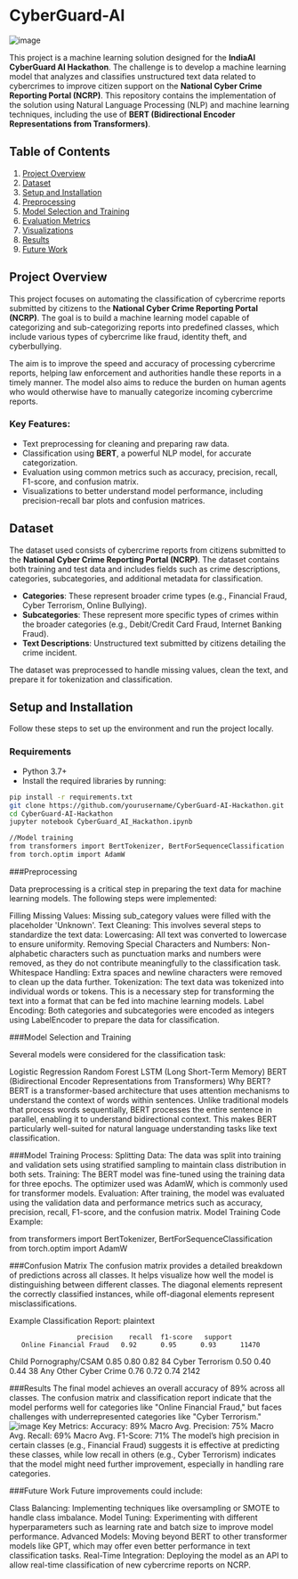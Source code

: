 # CyberGuard-AI


![image](https://github.com/user-attachments/assets/843d8c71-43f8-4209-9677-3acdb2208b65)

This project is a machine learning solution designed for the **IndiaAI CyberGuard AI Hackathon**. The challenge is to develop a machine learning model that analyzes and classifies unstructured text data related to cybercrimes to improve citizen support on the **National Cyber Crime Reporting Portal (NCRP)**. This repository contains the implementation of the solution using Natural Language Processing (NLP) and machine learning techniques, including the use of **BERT (Bidirectional Encoder Representations from Transformers)**.

## Table of Contents
1. [Project Overview](#project-overview)
2. [Dataset](#dataset)
3. [Setup and Installation](#setup-and-installation)
4. [Preprocessing](#preprocessing)
5. [Model Selection and Training](#model-selection-and-training)
6. [Evaluation Metrics](#evaluation-metrics)
7. [Visualizations](#visualizations)
8. [Results](#results)
9. [Future Work](#future-work)

## Project Overview

This project focuses on automating the classification of cybercrime reports submitted by citizens to the **National Cyber Crime Reporting Portal (NCRP)**. The goal is to build a machine learning model capable of categorizing and sub-categorizing reports into predefined classes, which include various types of cybercrime like fraud, identity theft, and cyberbullying.

The aim is to improve the speed and accuracy of processing cybercrime reports, helping law enforcement and authorities handle these reports in a timely manner. The model also aims to reduce the burden on human agents who would otherwise have to manually categorize incoming cybercrime reports.

### Key Features:
- Text preprocessing for cleaning and preparing raw data.
- Classification using **BERT**, a powerful NLP model, for accurate categorization.
- Evaluation using common metrics such as accuracy, precision, recall, F1-score, and confusion matrix.
- Visualizations to better understand model performance, including precision-recall bar plots and confusion matrices.

## Dataset

The dataset used consists of cybercrime reports from citizens submitted to the **National Cyber Crime Reporting Portal (NCRP)**. The dataset contains both training and test data and includes fields such as crime descriptions, categories, subcategories, and additional metadata for classification.

- **Categories**: These represent broader crime types (e.g., Financial Fraud, Cyber Terrorism, Online Bullying).
- **Subcategories**: These represent more specific types of crimes within the broader categories (e.g., Debit/Credit Card Fraud, Internet Banking Fraud).
- **Text Descriptions**: Unstructured text submitted by citizens detailing the crime incident.

The dataset was preprocessed to handle missing values, clean the text, and prepare it for tokenization and classification.

## Setup and Installation

Follow these steps to set up the environment and run the project locally.



### Requirements

- Python 3.7+
- Install the required libraries by running:

```bash
pip install -r requirements.txt
git clone https://github.com/yourusername/CyberGuard-AI-Hackathon.git
cd CyberGuard-AI-Hackathon
jupyter notebook CyberGuard_AI_Hackathon.ipynb

//Model training
from transformers import BertTokenizer, BertForSequenceClassification
from torch.optim import AdamW
```
###Preprocessing

Data preprocessing is a critical step in preparing the text data for machine learning models. The following steps were implemented:

Filling Missing Values: Missing sub_category values were filled with the placeholder 'Unknown'.
Text Cleaning: This involves several steps to standardize the text data:
Lowercasing: All text was converted to lowercase to ensure uniformity.
Removing Special Characters and Numbers: Non-alphabetic characters such as punctuation marks and numbers were removed, as they do not contribute meaningfully to the classification task.
Whitespace Handling: Extra spaces and newline characters were removed to clean up the data further.
Tokenization: The text data was tokenized into individual words or tokens. This is a necessary step for transforming the text into a format that can be fed into machine learning models.
Label Encoding: Both categories and subcategories were encoded as integers using LabelEncoder to prepare the data for classification.


###Model Selection and Training

Several models were considered for the classification task:

Logistic Regression
Random Forest
LSTM (Long Short-Term Memory)
BERT (Bidirectional Encoder Representations from Transformers)
Why BERT?
BERT is a transformer-based architecture that uses attention mechanisms to understand the context of words within sentences. Unlike traditional models that process words sequentially, BERT processes the entire sentence in parallel, enabling it to understand bidirectional context. This makes BERT particularly well-suited for natural language understanding tasks like text classification.

###Model Training Process:
Splitting Data: The data was split into training and validation sets using stratified sampling to maintain class distribution in both sets.
Training: The BERT model was fine-tuned using the training data for three epochs. The optimizer used was AdamW, which is commonly used for transformer models.
Evaluation: After training, the model was evaluated using the validation data and performance metrics such as accuracy, precision, recall, F1-score, and the confusion matrix.
Model Training Code Example:


from transformers import BertTokenizer, BertForSequenceClassification
from torch.optim import AdamW

###Confusion Matrix
The confusion matrix provides a detailed breakdown of predictions across all classes. It helps visualize how well the model is distinguishing between different classes. The diagonal elements represent the correctly classified instances, while off-diagonal elements represent misclassifications.

Example Classification Report:
plaintext

                     precision    recall  f1-score   support
       Online Financial Fraud   0.92      0.95      0.93      11470
   Child Pornography/CSAM      0.85      0.80      0.82         84
   Cyber Terrorism              0.50      0.40      0.44         38
   Any Other Cyber Crime        0.76      0.72      0.74      2142


###Results
The final model achieves an overall accuracy of 89% across all classes. The confusion matrix and classification report indicate that the model performs well for categories like "Online Financial Fraud," but faces challenges with underrepresented categories like "Cyber Terrorism."
![image](https://github.com/user-attachments/assets/49ce89d6-cb41-4752-bc28-90a44577983b)
Key Metrics:
Accuracy: 89%
Macro Avg. Precision: 75%
Macro Avg. Recall: 69%
Macro Avg. F1-Score: 71%
The model’s high precision in certain classes (e.g., Financial Fraud) suggests it is effective at predicting these classes, while low recall in others (e.g., Cyber Terrorism) indicates that the model might need further improvement, especially in handling rare categories.

###Future Work
Future improvements could include:

Class Balancing: Implementing techniques like oversampling or SMOTE to handle class imbalance.
Model Tuning: Experimenting with different hyperparameters such as learning rate and batch size to improve model performance.
Advanced Models: Moving beyond BERT to other transformer models like GPT, which may offer even better performance in text classification tasks.
Real-Time Integration: Deploying the model as an API to allow real-time classification of new cybercrime reports on NCRP.


